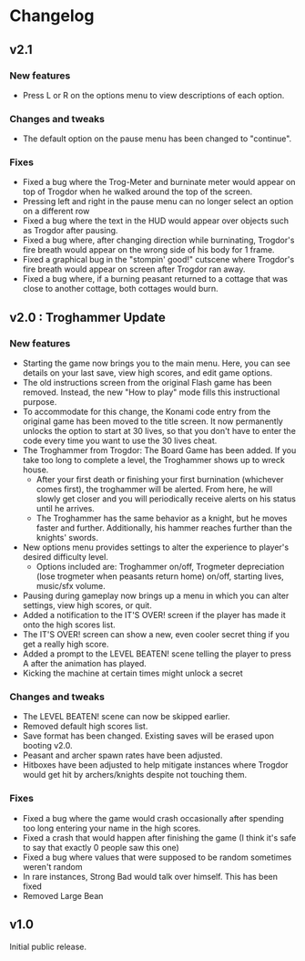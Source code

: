 # Changelog

## v2.1

### New features
- Press L or R on the options menu to view descriptions of each option.

### Changes and tweaks
- The default option on the pause menu has been changed to "continue".

### Fixes
- Fixed a bug where the Trog-Meter and burninate meter would appear on top of Trogdor when he walked around the top of the screen.
- Pressing left and right in the pause menu can no longer select an option on a different row
- Fixed a bug where the text in the HUD would appear over objects such as Trogdor after pausing.
- Fixed a bug where, after changing direction while burninating, Trogdor's fire breath would appear on the wrong side of his body for 1 frame.
- Fixed a graphical bug in the "stompin' good!" cutscene where Trogdor's fire breath would appear on screen after Trogdor ran away.
- Fixed a bug where, if a burning peasant returned to a cottage that was close to another cottage, both cottages would burn.

## v2.0 : Troghammer Update

### New features
- Starting the game now brings you to the main menu. Here, you can see details on your last save, view high scores, and edit game options.
- The old instructions screen from the original Flash game has been removed. Instead, the new "How to play" mode fills this instructional purpose.
- To accommodate for this change, the Konami code entry from the original game has been moved to the title screen. It now permanently unlocks the option to start at 30 lives, so that you don't have to enter the code every time you want to use the 30 lives cheat. 
- The Troghammer from Trogdor: The Board Game has been added. If you take too long to complete a level, the Troghammer shows up to wreck house.
  - After your first death or finishing your first burnination (whichever comes first), the troghammer will be alerted. From here, he will slowly get closer and you will periodically receive alerts on his status until he arrives. 
  - The Troghammer has the same behavior as a knight, but he moves faster and further. Additionally, his hammer reaches further than the knights' swords.
- New options menu provides settings to alter the experience to player's desired difficulty level.
  - Options included are: Troghammer on/off, Trogmeter depreciation (lose trogmeter when peasants return home) on/off, starting lives, music/sfx volume. 
- Pausing during gameplay now brings up a menu in which you can alter settings, view high scores, or quit.
- Added a notification to the IT'S OVER! screen if the player has made it onto the high scores list. 
- The IT'S OVER! screen can show a new, even cooler secret thing if you get a really high score. 
- Added a prompt to the LEVEL BEATEN! scene telling the player to press A after the animation has played.
- Kicking the machine at certain times might unlock a secret 

### Changes and tweaks 
- The LEVEL BEATEN! scene can now be skipped earlier. 
- Removed default high scores list. 
- Save format has been changed. Existing saves will be erased upon booting v2.0. 
- Peasant and archer spawn rates have been adjusted. 
- Hitboxes have been adjusted to help mitigate instances where Trogdor would get hit by archers/knights despite not touching them. 

### Fixes
- Fixed a bug where the game would crash occasionally after spending too long entering your name in the high scores. 
- Fixed a crash that would happen after finishing the game (I think it's safe to say that exactly 0 people saw this one)
- Fixed a bug where values that were supposed to be random sometimes weren't random
- In rare instances, Strong Bad would talk over himself. This has been fixed
- Removed Large Bean

## v1.0

Initial public release.